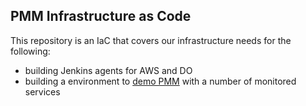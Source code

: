 ## PMM Infrastructure as Code

This repository is an IaC that covers our infrastructure needs for the following:

- building Jenkins agents for AWS and DO
- building a environment to [demo PMM](pmmdemo/README.md) with a number of monitored services
